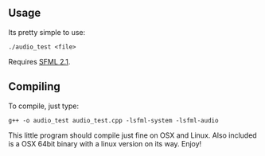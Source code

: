## Usage
Its pretty simple to use:

	./audio_test <file>

Requires [SFML 2.1](http://www.sfml-dev.org).

## Compiling
To compile, just type:

	g++ -o audio_test audio_test.cpp -lsfml-system -lsfml-audio

This little program should compile just fine on OSX and Linux.
Also included is a OSX 64bit binary with a linux version on its way. Enjoy!
